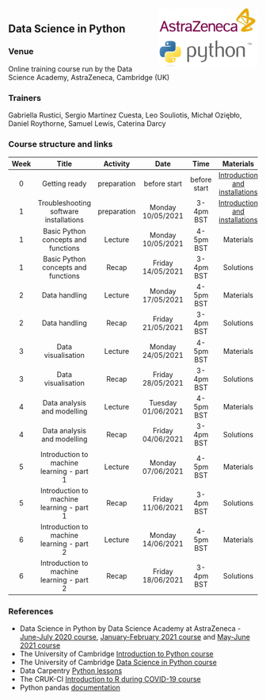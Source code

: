 <img align="right" src=img/course_logo.png width="200">


## Data Science in Python


### Venue

Online training course run by the Data Science Academy, AstraZeneca, Cambridge (UK)


### Trainers

Gabriella Rustici, Sergio Martínez Cuesta, Leo Souliotis, Michał Oziębło, Daniel Roythorne, Samuel Lewis, Caterina Darcy


### Course structure and links

Week | Title | Activity | Date | Time | Materials | Trainer
:---:|:-----:|:--------:|:----:|:----:|:---------:|:-------:
0 | Getting ready | preparation | before start | before start | [Introduction and installations](notebooks/week0_materials.ipynb) | all
1 | Troubleshooting software installations | preparation | Monday 10/05/2021 | 3-4pm BST | [Introduction and installations](notebooks/week0_materials.ipynb) | SMC
1 | Basic Python concepts and functions | Lecture | Monday 10/05/2021 | 4-5pm BST | Materials | 
1 | Basic Python concepts and functions | Recap | Friday 14/05/2021 | 3-4pm BST | Solutions | 
2 | Data handling | Lecture | Monday 17/05/2021 | 4-5pm BST | Materials | 
2 | Data handling | Recap | Friday 21/05/2021 | 3-4pm BST | Solutions | 
3 | Data visualisation | Lecture | Monday 24/05/2021 | 4-5pm BST | Materials | 
3 | Data visualisation | Recap | Friday 28/05/2021 | 3-4pm BST | Solutions | 
4 | Data analysis and modelling | Lecture | Tuesday 01/06/2021 | 4-5pm BST | Materials | 
4 | Data analysis and modelling | Recap | Friday 04/06/2021 | 3-4pm BST | Solutions | 
5 | Introduction to machine learning - part 1 | Lecture | Monday 07/06/2021 | 4-5pm BST | Materials | 
5 | Introduction to machine learning - part 1 | Recap | Friday 11/06/2021 | 3-4pm BST | Solutions |
6 | Introduction to machine learning - part 2 | Lecture | Monday 14/06/2021 | 4-5pm BST | Materials |
6 | Introduction to machine learning - part 2 | Recap | Friday 18/06/2021 | 3-4pm BST | Solutions |


### References

- Data Science in Python by Data Science Academy at AstraZeneca - [June-July 2020 course](https://github.com/semacu/data-science-python), [January-February 2021 course](https://github.com/semacu/202101-data-science-python) and [May-June 2021 course](https://github.com/semacu/202105-data-science-python)
- The University of Cambridge [Introduction to Python course](https://github.com/pycam/python-basic)
- The University of Cambridge [Data Science in Python course](https://github.com/pycam/python-data-science)
- Data Carpentry [Python lessons](https://datacarpentry.org)
- The CRUK-CI [Introduction to R during COVID-19 course](https://bioinformatics-core-shared-training.github.io/r-intro/)
- Python pandas [documentation](https://pandas.pydata.org/docs/)
